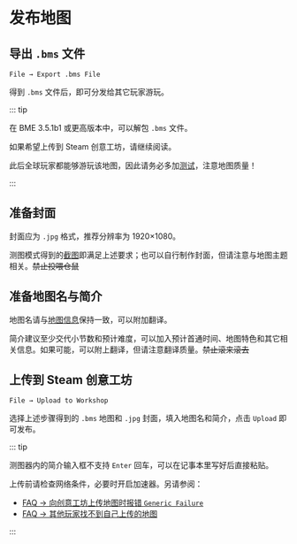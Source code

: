 # 发布地图

## 导出 `.bms` 文件

`File → Export .bms File`

得到 `.bms` 文件后，即可分发给其它玩家游玩。

::: tip

在 BME 3.5.1b1 或更高版本中，可以解包 `.bms` 文件。

如果希望上传到 Steam 创意工坊，请继续阅读。

此后全球玩家都能够游玩该地图，因此请务必多加[测试](/start/test-map.md)，注意地图质量！

:::

## 准备封面

封面应为 `.jpg` 格式，推荐分辨率为 1920×1080。

测图模式得到的[截图](/start/basic-operation.md#截图)即满足上述要求；也可以自行制作封面，但请注意与地图主题相关。~~禁止投喂仓鼠~~

## 准备地图名与简介

地图名请与[地图信息](/glossary/assets-in-menu.md#地图信息)保持一致，可以附加翻译。

简介建议至少交代小节数和预计难度，可以加入预计首通时间、地图特色和其它相关信息。如果可能，可以附上翻译，但请注意翻译质量。~~禁止滚来滚去~~

## 上传到 Steam 创意工坊

`File → Upload to Workshop`

选择上述步骤得到的 `.bms` 地图和 `.jpg` 封面，填入地图名和简介，点击 `Upload` 即可发布。

::: tip

测图器内的简介输入框不支持 `Enter` 回车，可以在记事本里写好后直接粘贴。

上传前请检查网络条件，必要时开启加速器。另请参阅：

- [FAQ → 向创意工坊上传地图时报错 `Generic Failure`](/faq/#向创意工坊上传地图时报错-generic-failure)
- [FAQ → 其他玩家找不到自己上传的地图](/faq/#其他玩家找不到自己上传的地图)

:::
